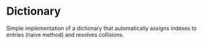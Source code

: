 # Dictionary
Simple implementation of a dictionary that automatically assigns indexes to entries (naive method) and resolves collisions.
